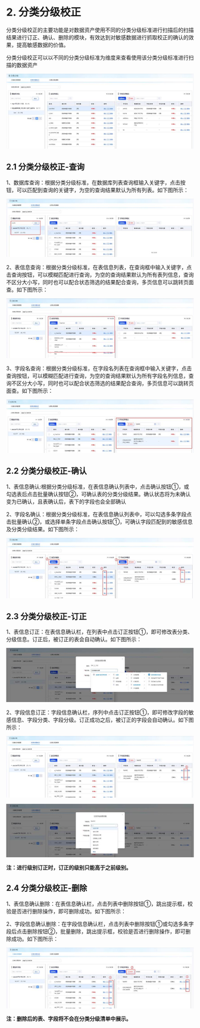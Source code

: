 # 2. 分类分级校正

分类分级校正的主要功能是对数据资产使用不同的分类分级标准进行扫描后的扫描结果进行订正、确认、删除的模块，有效达到对敏感数据进行抓取校正的确认的效果，提高敏感数据的价值。

 分类分级校正可以以不同的分类分级标准为维度来查看使用该分类分级标准进行扫描的数据资产

![](/images/operation/dc/correction/correction_1.jpg)

## 2.1 分类分级校正-查询

 1、数据库查询：根据分类分级标准，在数据库列表查询框输入关键字，点击按钮，可以匹配到查询的关键字，为空的查询结果默认为所有列表。如下图所示：

 ![](/images/operation/dc/correction/correction_2.jpg)

2、表信息查询：根据分类分级标准，在表信息列表，在查询框中输入关键字，点击查询按钮，可以模糊匹配进行查询，为空的查询结果默认为所有表列信息，查询不区分大小写，同时也可以配合状态筛选的结果配合查询，多页信息可以跳转页面查。如下图所示：

 ![](/images/operation/dc/correction/correction_3.jpg)

3、字段名查询：根据分类分级标准，在字段名列表在查询框中输入关键字，点击查询按钮，可以模糊匹配进行查询，为空的查询结果默认为所有字段名列信息，查询不区分大小写，同时也可以配合状态筛选的结果配合查询，多页信息可以跳转页面查。如下图所示：

![](/images/operation/dc/correction/correction_4.jpg)

##  2.2 分类分级校正-确认

1、表信息确认:根据分类分级标准，在表信息确认列表中，点击确认按钮①，或勾选表后点击批量确认按钮②，可确认表的分类分级结果。确认状态将为未确认变为已确认，且表确认后，表下的字段也会全部确认

 2、字段名确认：根据分类分级标准，在表信息确认列表中，可以勾选多条字段点击批量确认②，或选择单条字段点击确认按钮①，可确认字段匹配到的敏感信息及分类分级结果。如下图所示：

![þÿ](/images/operation/dc/correction/correction_5.jpg)

## 2.3 分类分级校正-订正

 1、表信息订正：在表信息确认栏，在列表中点击订正按钮①，即可修改表分类、分级信息。订正后，被订正的表会自动确认。如下图所示：

![](/images/operation/dc/correction/correction_6.jpg)

2、字段信息订正：字段信息确认栏，序列中点击订正按钮①，即可修改字段的敏感信息、字段分类、字段分级。订正成功之后，被订正的字段会自动确认。如下图所示：

![](/images/operation/dc/correction/correction_7.jpg)

 ![](/images/operation/dc/correction/correction_8.jpg)

**注：进行级别订正时，订正的级别只能高于之前级别。**

## 2.4 分类分级校正-删除

1、表信息确认删除：在表信息确认栏，点击列表中删除按钮①，跳出提示框，校验是否进行删除操作，即可删除成功。如下图所示：

 2、字段信息确认删除：在字段信息确认栏，点击列表中删除按钮①或勾选多条字段后点击删除按钮②，批量删除，跳出提示框，校验是否进行删除操作，即可删除成功。如下图所示：

![](/images/operation/dc/correction/correction_9.jpg)


**注：删除后的表、字段将不会在分类分级清单中展示。**






